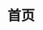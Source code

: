 ---
home: true
title: 首页
heroImage: https://vuejs.press/images/hero.png
actions:
  - text: 快速开始
    link: /get-started.md
    type: primary
---